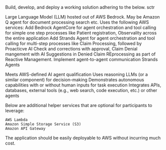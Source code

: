 Build, develop, and deploy a working solution adhering to the below. sctr

Large Language Model (LLM) hosted out of AWS Bedrock. May be Amazon Q agent for document processing search etc.
Uses the following AWS services: 
    Add Bedrock AgentCore for agent orchestration and tool calling for simple one step processes like Patient registration, Observality across the entire application
    Add Strands Agent for agent orchestration and tool calling for multi-step processes like Claim Processing, followed by Proacticve AI Check and corrections with approval,  Claim Denial mangement with AI Suggestions in Denied Claim REprocessing as part of Reactive Management.
    Implement agent-to-agent communication
    Strands Agents

Meets AWS-defined AI agent qualification
    Uses reasoning LLMs (or a similar component) for decision-making
    Demonstrates autonomous capabilities with or without human inputs for task execution
    Integrates APIs, databases, external tools (e.g., web search, code execution, etc.) or other agents

Below are additional helper services that are optional for participants to leverage:

    AWS Lambda
    Amazon Simple Storage Service (S3)
    Amazon API Gateway


The application should be easily deployable to AWS without incurring much cost.